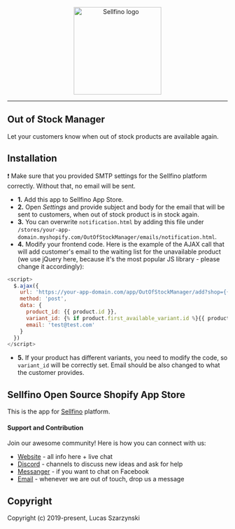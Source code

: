 <p align="center"><a href="https://www.sellfino.com" target="_blank" rel="noopener noreferrer"><img width="200" src="https://www.sellfino.com/images/logo.png" alt="Sellfino logo"></a></p>

---

## Out of Stock Manager
Let your customers know when out of stock products are available again.

## Installation
:exclamation: Make sure that you provided SMTP settings for the Sellfino platform correctly. Without that, no email will be sent.

- **1.** Add this app to Sellfino App Store.
- **2.** Open *Settings* and provide subject and body for the email that will be sent to customers, when out of stock product is in stock again.
- **3.** You can overwrite `notification.html` by adding this file under `/stores/your-app-domain.myshopify.com/OutOfStockManager/emails/notification.html`.
- **4.** Modify your frontend code. Here is the example of the AJAX call that will add customer's email to the waiting list for the unavailable product (we use jQuery here, because it's the most popular JS library - please change it accordingly):
```javascript
<script>
  $.ajax({
    url: 'https://your-app-domain.com/app/OutOfStockManager/add?shop={{ shop.permanent_domain }}',
    method: 'post',
    data: {
      product_id: {{ product.id }},
      variant_id: {% if product.first_available_variant.id %}{{ product.first_available_variant.id  }}{% else %}''{% endif %},
      email: 'test@test.com'
    }
  })
</script>
```
- **5.** If your product has different variants, you need to modify the code, so `variant_id` will be correctly set. Email should be also changed to what the customer provides.

## Sellfino Open Source Shopify App Store
This is the app for [Sellfino](https://github.com/sellfino/sellfino) platform.

#### Support and Contribution

Join our awesome community! Here is how you can connect with us:
- [Website](https://www.sellfino.com) - all info here + live chat
- [Discord](https://discordapp.com/invite/wrFnzZ3) - channels to discuss new ideas and ask for help
- [Messanger](https://m.me/104484064333760) - if you want to chat on Facebook
- [Email](mailto:contact@sellfino.com) - whenever we are out of touch, drop us a message


## Copyright
Copyright (c) 2019-present, Lucas Szarzynski
